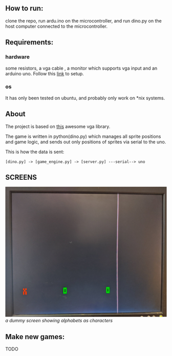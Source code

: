 How to run:
-------
clone the repo, run ardu.ino on the microcontroller, and run dino.py on the host computer connected to the microcontroller.

Requirements:
-------------
### hardware
some resistors, a vga cable , a monitor
which supports vga input and an arduino
uno. Follow this [link](https://github.com/smaffer/vgax) to setup.
### os
It has only been tested on ubuntu, and probably only work on *nix systems.

About
-----
The project is based on [this](https://github.com/smaffer/vgax) awesome vga library.

The game is written in python(dino.py) which manages all sprite positions and game logic, and sends out only positions of sprites via serial to the uno.

This is how the data is sent:

    [dino.py] -> [game_engine.py] -> [server.py] ---serial--> uno

SCREENS
-------

![pic](./pics/vga_test.jpg)
*a dummy screen showing alphabets as characters*


Make new games:
---------------
TODO


